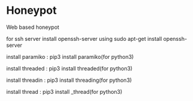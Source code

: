 # Honeypot
Web based honeypot

for ssh server
install openssh-server using sudo apt-get install openssh-server

install paramiko : pip3 install paramiko(for python3)

install threaded : pip3 install threaded(for python3)

install threadin : pip3 install threading(for python3)

install thread   : pip3 install _thread(for python3)



